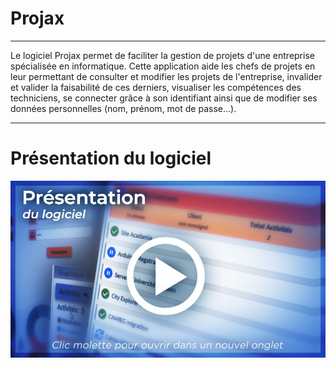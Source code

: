 # Projax
***
Le logiciel Projax permet de faciliter la gestion de projets d'une entreprise spécialisée en informatique. Cette application aide les chefs de projets en leur permettant de consulter et modifier les projets de l'entreprise, invalider et valider la faisabilité de ces derniers, visualiser les compétences des techniciens, se connecter grâce à son identifiant ainsi que de modifier ses données personnelles (nom, prénom, mot de passe...).
***
<h1>Présentation du logiciel</h1>
<p align="center">
  <a href="https://www.youtube.com/watch?v=n8u-vLATB4I&ab_channel=Mathis.Pct">
    <img src="media/miniature.jpg" width="800">
  </a>
</p>
